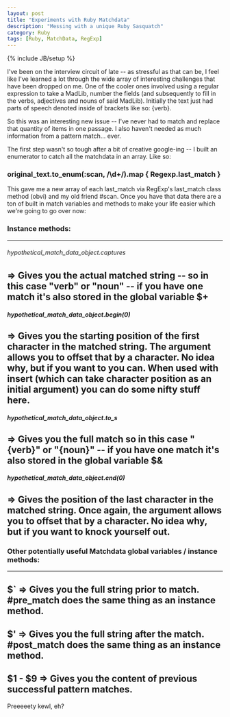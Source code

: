 ```yaml
---
layout: post
title: "Experiments with Ruby Matchdata"
description: "Messing with a unique Ruby Sasquatch"
category: Ruby
tags: [Ruby, MatchData, RegExp]
---
```

{% include JB/setup %}

I've been on the interview circuit of late -- as stressful as that can be, I feel like I've learned a lot through the wide array of interesting challenges that have been dropped on me. One of the cooler ones involved using a regular expression to take a MadLib, number the fields (and subsequently to fill in the verbs, adjectives and nouns of said MadLib). Initially the text just had parts of speech denoted inside of brackets like so: {verb}.

So this was an interesting new issue -- I've never had to match and replace that quantity of items in one passage. I also haven't needed as much information from a pattern match... ever.

The first step wasn't so tough after a bit of creative google-ing -- I built an enumerator to catch all the matchdata in an array. Like so: 

### original_text.to_enum(:scan, /\d+/).map { Regexp.last_match }

This gave me a new array of each last_match via RegExp's last_match class method (obvi) and my old friend #scan. Once you have that data there are a ton of built in match variables and methods to make your life easier which we're going to go over now:

### Instance methods:
-----
###### hypothetical_match_data_object.captures 
=> Gives you the actual matched string -- so in this case "verb" or "noun" -- if you have one match it's also stored in the global variable $+
-----
##### hypothetical_match_data_object.begin(0)
=> Gives you the starting position of the first character in the matched string. The argument allows you to offset that by a character. No idea why, but if you want to you can. When used with insert (which can take character position as an initial argument) you can do some nifty stuff here.
-----
##### hypothetical_match_data_object.to_s
=> Gives you the full match so in this case "{verb}" or "{noun}" -- if you have one match it's also stored in the global variable $&
-----
##### hypothetical_match_data_object.end(0)
=> Gives the position of the last character in the matched string. Once again, the argument allows you to offset that by a character. No idea why, but if you want to knock yourself out. 
-----
### Other potentially useful Matchdata global variables / instance methods: 
-----
$` => Gives you the full string prior to match. #pre_match does the same thing as an instance method.
-----
$' => Gives you the full string after the match. #post_match does the same thing as an instance method. 
-----
$1 - $9 => Gives you the content of previous successful pattern matches.
-----

Preeeeety kewl, eh? 

